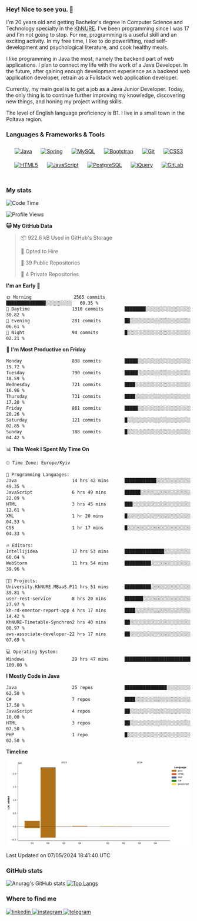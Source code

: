 ### Hey! Nice to see you. 👋

I'm 20 years old and getting Bachelor's degree in Computer Science and Technology
specialty in the [KhNURE][1]. I've been programming since I was 17 and I'm not going
to stop. For me, programming is a useful skill and an exciting activity. In my free
time, I like to do powerlifting, read self-development and psychological literature,
and cook healthy meals.

I like programming in Java the most, namely the backend part of web applications.
I plan to connect my life with the work of a Java Developer. In the future, after 
gaining enough development experience as a backend web application developer, 
retrain as a Fullstack web application developer. 

Currently, my main goal is to get a job as a Java Junior Developer. 
Today, the only thing is to continue further improving my knowledge, discovering 
new things, and honing my project writing skills.

The level of English language proficiency is B1. I live in a small town in the
Poltava region.

### Languages & Frameworks & Tools
<div align="center">  
<a href="https://www.java.com/" target="_blank"><img style="margin: 10px" src="https://profilinator.rishav.dev/skills-assets/java-original-wordmark.svg" alt="Java" height="50" /></a>
<a href="https://docs.spring.io/spring-framework/docs/3.0.x/reference/expressions.html#:~:text=The%20Spring%20Expression%20Language%20(SpEL,and%20basic%20string%20templating%20functionality." target="_blank"><img style="margin: 10px" src="https://profilinator.rishav.dev/skills-assets/springio-icon.svg" alt="Spring" height="50" /></a>
<a href="https://www.mysql.com/" target="_blank"><img style="margin: 10px" src="https://profilinator.rishav.dev/skills-assets/mysql-original-wordmark.svg" alt="MySQL" height="50" /></a>
<a href="https://getbootstrap.com/docs/3.4/javascript/" target="_blank"><img style="margin: 10px" src="https://profilinator.rishav.dev/skills-assets/bootstrap-plain.svg" alt="Bootstrap" height="50" /></a>  
<a href="https://github.com/" target="_blank"><img style="margin: 10px" src="https://profilinator.rishav.dev/skills-assets/git-scm-icon.svg" alt="Git" height="50" /></a>
<a href="https://www.w3schools.com/css/" target="_blank"><img style="margin: 10px" src="https://profilinator.rishav.dev/skills-assets/css3-original-wordmark.svg" alt="CSS3" height="50" /></a>  
<a href="https://en.wikipedia.org/wiki/HTML5" target="_blank"><img style="margin: 10px" src="https://profilinator.rishav.dev/skills-assets/html5-original-wordmark.svg" alt="HTML5" height="50" /></a>  
<a href="https://www.javascript.com/" target="_blank"><img style="margin: 10px" src="https://profilinator.rishav.dev/skills-assets/javascript-original.svg" alt="JavaScript" height="50" /></a>  
<a href="https://www.postgresql.org/" target="_blank"><img style="margin: 10px" src="https://profilinator.rishav.dev/skills-assets/postgresql-original-wordmark.svg" alt="PostgreSQL" height="50" /></a>  
<a href="https://jquery.com/" target="_blank"><img style="margin: 10px" src="https://profilinator.rishav.dev/skills-assets/jquery.png" alt="jQuery" height="50" /></a>
<a href="https://about.gitlab.com/" target="_blank"><img style="margin: 10px" src="https://profilinator.rishav.dev/skills-assets/gitlab.svg" alt="GitLab" height="50" /></a>  
</div>  

<br/>  

### My stats 

<!--START_SECTION:waka-->
![Code Time](http://img.shields.io/badge/Code%20Time-1%2C003%20hrs%2040%20mins-blue)

![Profile Views](http://img.shields.io/badge/Profile%20Views-0-blue)

**🐱 My GitHub Data** 

> 📦 922.6 kB Used in GitHub's Storage 
 > 
> 💼 Opted to Hire
 > 
> 📜 39 Public Repositories 
 > 
> 🔑 4 Private Repositories 
 > 
**I'm an Early 🐤** 

```text
🌞 Morning                2565 commits        ███████████████░░░░░░░░░░   60.35 % 
🌆 Daytime                1310 commits        ████████░░░░░░░░░░░░░░░░░   30.82 % 
🌃 Evening                281 commits         ██░░░░░░░░░░░░░░░░░░░░░░░   06.61 % 
🌙 Night                  94 commits          █░░░░░░░░░░░░░░░░░░░░░░░░   02.21 % 
```
📅 **I'm Most Productive on Friday** 

```text
Monday                   838 commits         █████░░░░░░░░░░░░░░░░░░░░   19.72 % 
Tuesday                  790 commits         █████░░░░░░░░░░░░░░░░░░░░   18.59 % 
Wednesday                721 commits         ████░░░░░░░░░░░░░░░░░░░░░   16.96 % 
Thursday                 731 commits         ████░░░░░░░░░░░░░░░░░░░░░   17.20 % 
Friday                   861 commits         █████░░░░░░░░░░░░░░░░░░░░   20.26 % 
Saturday                 121 commits         █░░░░░░░░░░░░░░░░░░░░░░░░   02.85 % 
Sunday                   188 commits         █░░░░░░░░░░░░░░░░░░░░░░░░   04.42 % 
```


📊 **This Week I Spent My Time On** 

```text
🕑︎ Time Zone: Europe/Kyiv

💬 Programming Languages: 
Java                     14 hrs 42 mins      ████████████░░░░░░░░░░░░░   49.35 % 
JavaScript               6 hrs 49 mins       ██████░░░░░░░░░░░░░░░░░░░   22.89 % 
HTML                     3 hrs 45 mins       ███░░░░░░░░░░░░░░░░░░░░░░   12.61 % 
XML                      1 hr 20 mins        █░░░░░░░░░░░░░░░░░░░░░░░░   04.53 % 
CSS                      1 hr 17 mins        █░░░░░░░░░░░░░░░░░░░░░░░░   04.33 % 

🔥 Editors: 
Intellijidea             17 hrs 53 mins      ███████████████░░░░░░░░░░   60.04 % 
WebStorm                 11 hrs 54 mins      ██████████░░░░░░░░░░░░░░░   39.96 % 

🐱‍💻 Projects: 
University.KhNURE.MBaaS.P11 hrs 51 mins      ██████████░░░░░░░░░░░░░░░   39.81 % 
user-rest-service        8 hrs 20 mins       ███████░░░░░░░░░░░░░░░░░░   27.97 % 
kh-rd-ementor-report-app 4 hrs 17 mins       ████░░░░░░░░░░░░░░░░░░░░░   14.42 % 
KhNURE-Timetable-Synchron2 hrs 40 mins       ██░░░░░░░░░░░░░░░░░░░░░░░   08.97 % 
aws-associate-developer-22 hrs 17 mins       ██░░░░░░░░░░░░░░░░░░░░░░░   07.69 % 

💻 Operating System: 
Windows                  29 hrs 47 mins      █████████████████████████   100.00 % 
```

**I Mostly Code in Java** 

```text
Java                     25 repos            ████████████████░░░░░░░░░   62.50 % 
C#                       7 repos             ████░░░░░░░░░░░░░░░░░░░░░   17.50 % 
JavaScript               4 repos             ██░░░░░░░░░░░░░░░░░░░░░░░   10.00 % 
HTML                     3 repos             ██░░░░░░░░░░░░░░░░░░░░░░░   07.50 % 
PHP                      1 repo              █░░░░░░░░░░░░░░░░░░░░░░░░   02.50 % 
```



**Timeline**

![Lines of Code chart](https://raw.githubusercontent.com/StasonMendelso/StasonMendelso/main/assets/bar_graph.png)


 Last Updated on 07/05/2024 18:41:40 UTC
<!--END_SECTION:waka-->

### GitHub stats
![Anurag's GitHub stats](https://github-readme-stats-sigma-five.vercel.app/api?username=stasonMendelso&show_icons=true&theme=transparent)
[![Top Langs](https://github-readme-stats-sigma-five.vercel.app/api/top-langs/?username=stasonMendelso)](https://github.com/stasonMendelso/github-readme-stats)
### Where to find me

<div align="start">
<a href="https://linkedin.com/in/stanislav-hlova-0b2a00265/" target="_blank">
<img src=https://img.shields.io/badge/linkedin-%231E77B5.svg?&style=for-the-badge&logo=linkedin&logoColor=white alt=linkedin style="margin-bottom: 5px;" />
</a>
<a href="https://instagram.com/stasonMendelson" target="_blank">
<img src=https://img.shields.io/badge/instagram-%23000000.svg?&style=for-the-badge&logo=instagram&logoColor=white alt=instagram style="margin-bottom: 5px;" />
</a> 
<a href="https://t.me/Stason_Mendelson" target="_blank">
<img src=https://img.shields.io/badge/telegram-%231E77B5.svg?&style=for-the-badge&logo=telegram&logoColor=white alt=telegram style="margin-bottom: 5px;" />
</a>  
</div>  

[1]:[https://nure.ua/en/]

